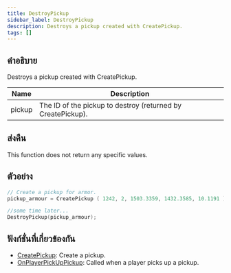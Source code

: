 ```yaml
---
title: DestroyPickup
sidebar_label: DestroyPickup
description: Destroys a pickup created with CreatePickup.
tags: []
---
```


## คำอธิบาย

Destroys a pickup created with CreatePickup.

| Name   | Description                                                 |
| ------ | ----------------------------------------------------------- |
| pickup | The ID of the pickup to destroy (returned by CreatePickup). |

## ส่งคืน

This function does not return any specific values.

## ตัวอย่าง

```c
// Create a pickup for armor.
pickup_armour = CreatePickup ( 1242, 2, 1503.3359, 1432.3585, 10.1191 );

//some time later...
DestroyPickup(pickup_armour);
```

## ฟังก์ชั่นที่เกี่ยวข้องกัน

- [CreatePickup](CreatePickup): Create a pickup.
- [OnPlayerPickUpPickup](../callbacks/OnPlayerPickUpPickup): Called when a player picks up a pickup.
